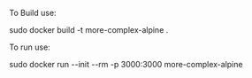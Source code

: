 To Build use:

sudo docker build -t more-complex-alpine .

To run use:

sudo docker run --init --rm -p 3000:3000 more-complex-alpine